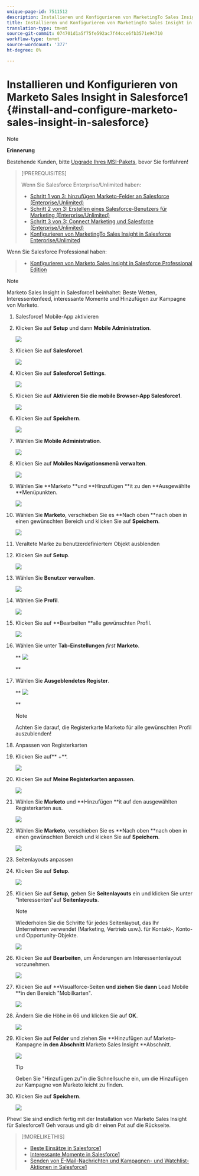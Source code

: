 ```yaml
---
unique-page-id: 7511512
description: Installieren und Konfigurieren von MarketingTo Sales Insight in Salesforce1 - Marketing Docs - Produktdokumentation
title: Installieren und Konfigurieren von MarketingTo Sales Insight in Salesforce1
translation-type: tm+mt
source-git-commit: 074701d1a5f75fe592ac7f44cce6fb3571e94710
workflow-type: tm+mt
source-wordcount: '377'
ht-degree: 0%

---
```



# Installieren und Konfigurieren von Marketo Sales Insight in Salesforce1 {#install-and-configure-marketo-sales-insight-in-salesforce}

>[!NOTE]
>
>**Erinnerung**
>
>Bestehende Kunden, bitte [Upgrade Ihres MSI-Pakets](http://docs.marketo.com/x/_gU6Ag), bevor Sie fortfahren!

>[!PREREQUISITES]
>
>Wenn Sie Salesforce Enterprise/Unlimited haben:
>
>* [Schritt 1 von 3: hinzufügen Marketo-Felder an Salesforce (Enterprise/Unlimited)](../../../../product-docs/crm-sync/salesforce-sync/setup/enterprise-unlimited-edition/step-1-of-3-add-marketo-fields-to-salesforce-enterprise-unlimited.md)
>* [Schritt 2 von 3: Erstellen eines Salesforce-Benutzers für Marketing (Enterprise/Unlimited)](../../../../product-docs/crm-sync/salesforce-sync/setup/enterprise-unlimited-edition/step-2-of-3-create-a-salesforce-user-for-marketo-enterprise-unlimited.md)
>* [Schritt 3 von 3: Connect Marketing und Salesforce (Enterprise/Unlimited)](../../../../product-docs/crm-sync/salesforce-sync/setup/enterprise-unlimited-edition/step-3-of-3-connect-marketo-and-salesforce-enterprise-unlimited.md)
>* [Konfigurieren von MarketingTo Sales Insight in Salesforce Enterprise/Unlimited](../../../../product-docs/marketo-sales-insight/msi-for-salesforce/configuration/configure-marketo-sales-insight-in-salesforce-enterprise-unlimited.md)

>
>
Wenn Sie Salesforce Professional haben:
>
>* [Konfigurieren von Marketo Sales Insight in Salesforce Professional Edition](../../../../product-docs/marketo-sales-insight/msi-for-salesforce/configuration/configure-marketo-sales-insight-in-salesforce-professional-edition.md)

>



>[!NOTE]
>
>Marketo Sales Insight in Salesforce1 beinhaltet: Beste Wetten, Interessentenfeed, interessante Momente und Hinzufügen zur Kampagne von Marketo.

1. Salesforce1 Mobile-App aktivieren
1. Klicken Sie auf **Setup** und dann **Mobile Administration**.

   ![](assets/image2015-4-21-15-3a29-3a22.png)

1. Klicken Sie auf **Salesforce1**.

   ![](assets/image2015-4-21-15-3a30-3a51.png)

1. Klicken Sie auf **Salesforce1 Settings**.

   ![](assets/image2015-4-21-15-3a32-3a21.png)

1. Klicken Sie auf **Aktivieren Sie die mobile Browser-App Salesforce1**.

   ![](assets/image2015-4-21-15-3a34-3a27.png)

1. Klicken Sie auf **Speichern**.

   ![](assets/image2015-4-21-15-3a42-3a48.png)

1. Wählen Sie **Mobile Administration**.

   ![](assets/image2015-4-22-11-3a10-3a14.png)

1. Klicken Sie auf **Mobiles Navigationsmenü verwalten**.

   ![](assets/image2015-4-22-11-3a13-3a10.png)

1. Wählen Sie **Marketo **und **Hinzufügen **it zu den **Ausgewählte **Menüpunkten.

   ![](assets/image2015-4-22-14-3a55-3a37.png)

1. Wählen Sie **Marketo**, verschieben Sie es **Nach oben **nach oben in einen gewünschten Bereich und klicken Sie auf **Speichern**.

   ![](assets/image2015-4-22-17-3a20-3a56.png)

1. Veraltete Marke zu benutzerdefiniertem Objekt ausblenden
1. Klicken Sie auf **Setup**.

   ![](assets/image2015-4-22-15-3a13-3a48.png)

1. Wählen Sie **Benutzer verwalten**.

   ![](assets/image2015-5-5-11-3a13-3a45.png)

1. Wählen Sie **Profil**.

   ![](assets/image2015-5-5-11-3a15-3a21.png)

1. Klicken Sie auf **Bearbeiten **alle gewünschten Profil.

   ![](assets/image2015-5-5-13-3a51-3a36.png)

1. Wählen Sie unter **Tab-Einstellungen** *first* **Marketo**.

   ** ![](assets/image2015-5-5-13-3a55-3a36.png)

   **

1. Wählen Sie **Ausgeblendetes Register**.

   ** ![](assets/image2015-5-5-14-3a2-3a29.png)

   **

   >[!NOTE]
   >
   >Achten Sie darauf, die Registerkarte Marketo für alle gewünschten Profil auszublenden!

1. Anpassen von Registerkarten
1. Klicken Sie auf** +**.

   ![](assets/image2015-4-22-17-3a14-3a49.png)

1. Klicken Sie auf **Meine Registerkarten anpassen**.

   ![](assets/image2015-4-22-17-3a16-3a22.png)

1. Wählen Sie **Marketo** und **Hinzufügen **it auf den ausgewählten Registerkarten aus.

   ![](assets/image2015-4-22-17-3a17-3a15.png)

1. Wählen Sie **Marketo**, verschieben Sie es **Nach oben **nach oben in einen gewünschten Bereich und klicken Sie auf **Speichern**.

   ![](assets/image2015-4-22-18-3a29-3a47.png)

1. Seitenlayouts anpassen
1. Klicken Sie auf **Setup**.

   ![](assets/image2015-4-22-17-3a26-3a56.png)

1. Klicken Sie auf **Setup**, geben Sie **Seitenlayouts** ein und klicken Sie unter &quot;Interessenten&quot;auf **Seitenlayouts**.

   >[!NOTE]
   >
   >Wiederholen Sie die Schritte für jedes Seitenlayout, das Ihr Unternehmen verwendet (Marketing, Vertrieb usw.). für Kontakt-, Konto- und Opportunity-Objekte.

   ![](assets/image2015-4-22-17-3a34-3a33.png)

1. Klicken Sie auf **Bearbeiten**, um Änderungen am Interessentenlayout vorzunehmen.

   ![](assets/image2015-4-22-17-3a44-3a0.png)

1. Klicken Sie auf **Visualforce-Seiten **und ziehen Sie dann** Lead Mobile **in den Bereich &quot;Mobilkarten&quot;.

   ![](assets/image2015-4-22-17-3a49-3a37.png)

1. Ändern Sie die Höhe in 66 und klicken Sie auf **OK**.

   ![](assets/image2015-4-22-17-3a52-3a15.png)

1. Klicken Sie auf **Felder** und ziehen Sie **Hinzufügen auf Marketo-Kampagne **in den Abschnitt** Marketo Sales Insight **Abschnitt.

   ![](assets/configure-step-6.png)

   >[!TIP]
   >
   >Geben Sie &quot;Hinzufügen zu&quot;in die Schnellsuche ein, um die Hinzufügen zur Kampagne von Marketo leicht zu finden.

1. Klicken Sie auf **Speichern**.

   ![](assets/image2015-4-22-18-3a1-3a56.png)

Phew! Sie sind endlich fertig mit der Installation von Marketo Sales Insight für Salesforce1! Geh voraus und gib dir einen Pat auf die Rückseite.

>[!MORELIKETHIS]
>
>* [Beste Einsätze in Salesforce1](best-bets-in-salesforce1.md)
>* [Interessante Momente in Salesforce1](interesting-moments-in-salesforce1.md)
>* [Senden von E-Mail-Nachrichten und Kampagnen- und Watchlist-Aktionen in Salesforce1](send-marketo-email-and-campaign-and-watchlist-actions-in-salesforce1.md)

>



